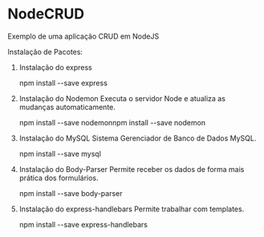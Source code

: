 # NodeCRUD
Exemplo de uma aplicação CRUD em NodeJS


Instalação de Pacotes:

01. Instalação do express

    npm install --save express


02. Instalação do Nodemon
    Executa o servidor Node e atualiza as mudanças automaticamente.

    npm install --save nodemonnpm install --save nodemon


03. Instalação do MySQL
    Sistema Gerenciador de Banco de Dados MySQL.

    npm install --save mysql


04. Instalação do Body-Parser
    Permite receber os dados de forma mais prática dos formulários.

    npm install --save body-parser


05. Instalação do express-handlebars
    Permite trabalhar com templates.

    npm install --save express-handlebars